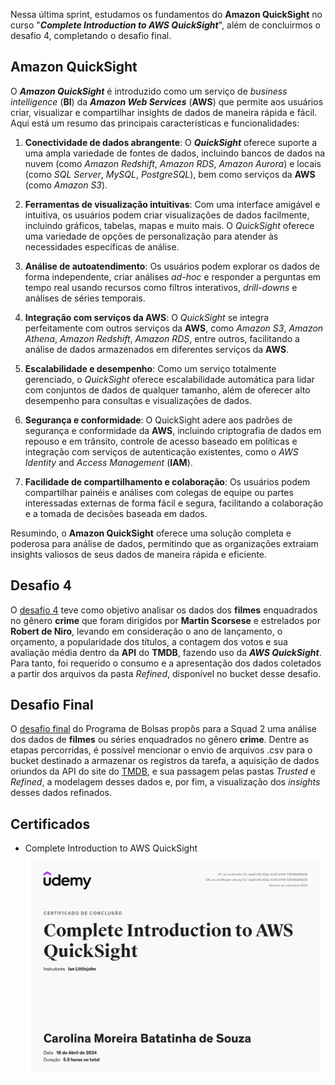 Nessa última sprint, estudamos os fundamentos do **Amazon QuickSight** no curso "***Complete Introduction to AWS QuickSight***", além de concluirmos o desafio 4, completando o desafio final.

## **Amazon QuickSight**

O ***Amazon QuickSight*** é introduzido como  um serviço de *business intelligence* (**BI**) da ***Amazon Web Services*** (**AWS**) que permite aos usuários criar, visualizar e compartilhar insights de dados de maneira rápida e fácil. Aqui está um resumo das principais características e funcionalidades:

1. **Conectividade de dados abrangente**: O ***QuickSight*** oferece suporte a uma ampla variedade de fontes de dados, incluindo bancos de dados na nuvem (como *Amazon Redshift*, *Amazon RDS*, *Amazon Aurora*) e locais (como *SQL Server*, *MySQL*, *PostgreSQL*), bem como serviços da **AWS** (como *Amazon S3*).

2. **Ferramentas de visualização intuitivas**: Com uma interface amigável e intuitiva, os usuários podem criar visualizações de dados facilmente, incluindo gráficos, tabelas, mapas e muito mais. O *QuickSight* oferece uma variedade de opções de personalização para atender às necessidades específicas de análise.

3. **Análise de autoatendimento**: Os usuários podem explorar os dados de forma independente, criar análises *ad-hoc* e responder a perguntas em tempo real usando recursos como filtros interativos, *drill-downs* e análises de séries temporais.

4. **Integração com serviços da AWS**: O *QuickSight* se integra perfeitamente com outros serviços da **AWS**, como *Amazon S3*, *Amazon Athena*, *Amazon Redshift*, *Amazon RDS*, entre outros, facilitando a análise de dados armazenados em diferentes serviços da **AWS**.

5. **Escalabilidade e desempenho**: Como um serviço totalmente gerenciado, o *QuickSight* oferece escalabilidade automática para lidar com conjuntos de dados de qualquer tamanho, além de oferecer alto desempenho para consultas e visualizações de dados.

6. **Segurança e conformidade**: O QuickSight adere aos padrões de segurança e conformidade da **AWS**, incluindo criptografia de dados em repouso e em trânsito, controle de acesso baseado em políticas e integração com serviços de autenticação existentes, como o *AWS Identity* and *Access Management* (**IAM**).

7. **Facilidade de compartilhamento e colaboração**: Os usuários podem compartilhar painéis e análises com colegas de equipe ou partes interessadas externas de forma fácil e segura, facilitando a colaboração e a tomada de decisões baseada em dados.

Resumindo, o **Amazon QuickSight** oferece uma solução completa e poderosa para análise de dados, permitindo que as organizações extraiam insights valiosos de seus dados de maneira rápida e eficiente.

## Desafio 4

O [desafio 4](desafio/analise_carolina.sou_2024-04-23T19_51_21.pdf) teve como objetivo analisar os dados dos **filmes** enquadrados no gênero **crime** que foram dirigidos por **Martin Scorsese** e estrelados por **Robert de Niro**, levando em consideração o ano de lançamento, o orçamento, a popularidade dos títulos, a  contagem dos votos e sua avaliação média dentro da **API** do **TMDB**, fazendo uso da ***AWS QuickSight***. Para tanto, foi requerido o consumo e a apresentação dos dados coletados a partir dos arquivos da pasta *Refined*, disponível no bucket desse desafio.


## **Desafio Final**

O [desafio final]() do Programa de Bolsas propôs para a Squad 2 uma análise dos dados de **filmes** ou séries enquadrados no gênero **crime**. Dentre as etapas percorridas, é possível mencionar o envio de arquivos .csv para o bucket destinado a armazenar os registros da tarefa, a aquisição de dados oriundos da API do site do [TMDB](https://www.themoviedb.org/?language=pt-BR), e sua passagem pelas pastas *Trusted* e *Refined*, a modelagem desses dados e, por fim, a visualização dos *insights* desses dados refinados.

## **Certificados**

* Complete Introduction to AWS QuickSight  
![Complete Introduction to AWS QuickSight](certificados/Complete_introduction_to_AWS_QuickSight.jpg)
